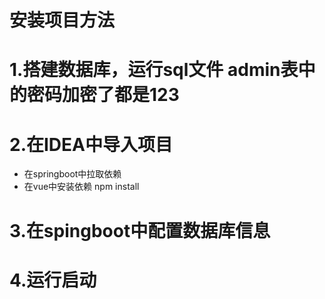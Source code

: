 # 安装项目方法
# 1.搭建数据库，运行sql文件  admin表中的密码加密了都是123
# 2.在IDEA中导入项目
  - 在springboot中拉取依赖
  - 在vue中安装依赖 npm install
# 3.在spingboot中配置数据库信息
# 4.运行启动 
